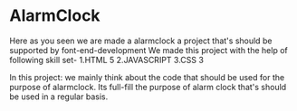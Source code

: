 # AlarmClock

Here as you seen we are made a alarmclock a project that's should be supported by font-end-development
We made this project with the help of following skill set-
  1.HTML 5
  2.JAVASCRIPT
  3.CSS 3
  
In this project:
we mainly think about the code that should be used for the purpose of alarmclock.
Its full-fill the purpose of alarm clock that's should be used in a regular basis.


